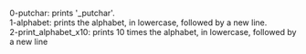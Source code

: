 0-putchar: prints '_putchar'. <br />
1-alphabet: prints the alphabet, in lowercase, followed by a new line.  <br />
2-print_alphabet_x10: prints 10 times the alphabet, in lowercase, followed by a new line <br />
